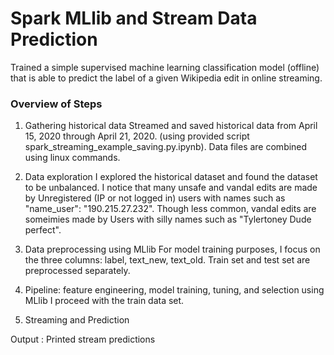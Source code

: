 # Spark MLlib and Stream Data Prediction  

Trained a simple supervised machine learning classification model (offline) that is able to predict the label of a given Wikipedia edit in online streaming.

### Overview of Steps

1.	Gathering historical data 
Streamed and saved historical data from April 15, 2020 through April 21, 2020. (using provided script spark_streaming_example_saving.py.ipynb). Data files are combined using linux commands. 

2.	Data exploration 
I explored the historical dataset and found the dataset to be unbalanced. I notice that many unsafe and vandal edits are made by Unregistered (IP or not logged in) users with names such as "name_user": "190.215.27.232". Though less common, vandal edits are someimies  made by Users with silly names such as "Tylertoney Dude perfect". 

3.	Data preprocessing using MLlib 
For model training purposes, I focus on the three columns: label, text_new, text_old. Train set and test set are preprocessed separately. 

4.	Pipeline: feature engineering, model training, tuning, and selection using MLlib
I proceed with the train data set. 

5.	Streaming and Prediction


Output : Printed stream predictions
